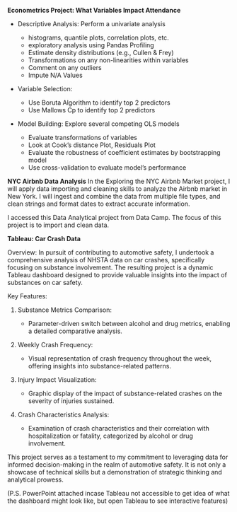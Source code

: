 **Econometrics Project: What Variables Impact Attendance**

- Descriptive Analysis: Perform a univariate analysis
    - histograms, quantile plots, correlation plots, etc.
    - exploratory analysis using Pandas Profiling
    - Estimate density distributions (e.g., Cullen & Frey)
    - Transformations on any non-linearities within variables
    - Comment on any outliers
    - Impute N/A Values

- Variable Selection:
    - Use Boruta Algorithm to identify top 2 predictors
    - Use Mallows Cp to identify top 2 predictors 

- Model Building: Explore several competing OLS models
    - Evaluate transformations of variables
    - Look at Cook’s distance Plot, Residuals Plot
    - Evaluate the robustness of coefficient estimates by bootstrapping model
    - Use cross-validation to evaluate model’s performance

**NYC Airbnb Data Analysis**
In the Exploring the NYC Airbnb Market project, I will apply data importing and cleaning skills to analyze the Airbnb market in New York. I will ingest and combine the data from multiple file types, and clean strings and format dates to extract accurate information.  

I accessed this Data Analytical project from Data Camp. The focus of this project is to import and clean data.

**Tableau: Car Crash Data**

Overview: In pursuit of contributing to automotive safety, I undertook a comprehensive analysis of NHSTA data on car crashes, specifically focusing on substance involvement. The resulting project is a dynamic Tableau dashboard designed to provide valuable insights into the impact of substances on car safety.

Key Features:

  1) Substance Metrics Comparison:
       - Parameter-driven switch between alcohol and drug metrics, enabling a detailed comparative analysis.

  3) Weekly Crash Frequency:
       - Visual representation of crash frequency throughout the week, offering insights into substance-related patterns.

  3) Injury Impact Visualization:
       - Graphic display of the impact of substance-related crashes on the severity of injuries sustained.

  5) Crash Characteristics Analysis:
       - Examination of crash characteristics and their correlation with hospitalization or fatality, categorized by alcohol or drug involvement.

This project serves as a testament to my commitment to leveraging data for informed decision-making in the realm of automotive safety. It is not only a showcase of technical skills but a demonstration of strategic thinking and analytical prowess.

(P.S. PowerPoint attached incase Tableau not accessible to get idea of what the dashboard might look like, but open Tableau to see interactive features)
